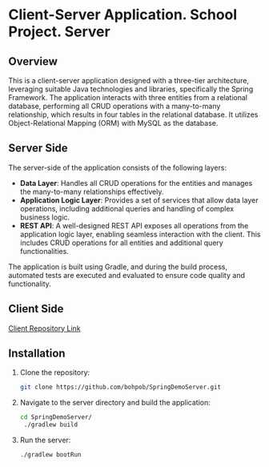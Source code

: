 # Client-Server Application. School Project. Server

## Overview

This is a client-server application designed with a three-tier architecture, leveraging suitable Java technologies and libraries, specifically the Spring Framework. 
The application interacts with three entities from a relational database, performing all CRUD operations with a many-to-many relationship, which results in four tables in the relational database. 
It utilizes Object-Relational Mapping (ORM) with MySQL as the database.

## Server Side

The server-side of the application consists of the following layers:

- **Data Layer**: Handles all CRUD operations for the entities and manages the many-to-many relationships effectively. 
- **Application Logic Layer**: Provides a set of services that allow data layer operations, including additional queries and handling of complex business logic.
- **REST API**: A well-designed REST API exposes all operations from the application logic layer, enabling seamless interaction with the client. This includes CRUD operations for all entities and additional query functionalities.

The application is built using Gradle, and during the build process, automated tests are executed and evaluated to ensure code quality and functionality.

## Client Side
[Client Repository Link](https://github.com/bohpob/SpringShellDemoClient)

## Installation

1. Clone the repository:
   ```bash
   git clone https://github.com/bohpob/SpringDemoServer.git
   ```
2. Navigate to the server directory and build the application:
   ```bash
   cd SpringDemoServer/
    ./gradlew build
   ```
3. Run the server:
   ```bash
   ./gradlew bootRun
   ```
